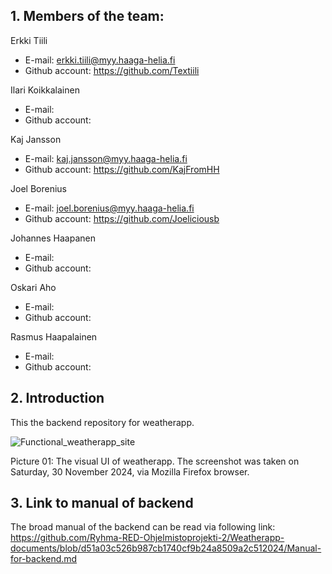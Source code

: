 ## 1. Members of the team:

Erkki Tiili
- E-mail: erkki.tiili@myy.haaga-helia.fi
- Github account: https://github.com/Textiili

Ilari Koikkalainen
- E-mail:
- Github account:

Kaj Jansson
- E-mail: kaj.jansson@myy.haaga-helia.fi
- Github account: https://github.com/KajFromHH

Joel Borenius
- E-mail: joel.borenius@myy.haaga-helia.fi
- Github account: https://github.com/Joeliciousb

Johannes Haapanen
- E-mail:
- Github account:

Oskari Aho
- E-mail:
- Github account:

Rasmus Haapalainen
- E-mail:
- Github account:

## 2. Introduction

This the backend repository for weatherapp.

![Functional_weatherapp_site](https://github.com/user-attachments/assets/146a60a0-d441-4f3d-b407-46e280291c85)

Picture 01: The visual UI of weatherapp. The screenshot was taken on Saturday, 30 November 2024, via Mozilla Firefox browser.

## 3. Link to manual of backend

The broad manual of the backend can be read via following link:
https://github.com/Ryhma-RED-Ohjelmistoprojekti-2/Weatherapp-documents/blob/d51a03c526b987cb1740cf9b24a8509a2c512024/Manual-for-backend.md


